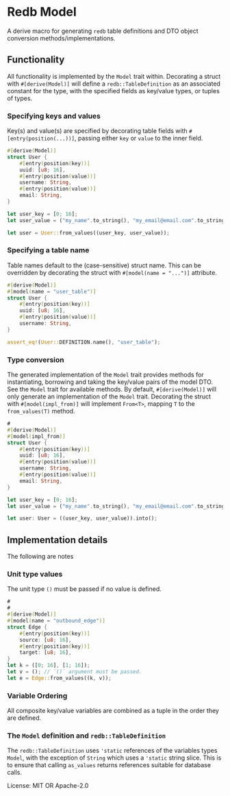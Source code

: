 # Redb Model
A derive macro for generating `redb` table definitions and DTO object
conversion methods/implementations.

## Functionality
All functionality is implemented by the `Model` trait within. Decorating
a struct with `#[derive(Model)]` will define a `redb::TableDefinition` as
an associated constant for the type, with the specified fields as key/value
types, or tuples of types.

### Specifying keys and values
Key(s) and value(s) are specified by decorating table fields with
`#[entry(position(...))]`, passing either `key` or `value` to the inner field.
```rust
#[derive(Model)]
struct User {
    #[entry(position(key))]
    uuid: [u8; 16],
    #[entry(position(value))]
    username: String,
    #[entry(position(value))]
    email: String,
}

let user_key = [0; 16];
let user_value = ("my_name".to_string(), "my_email@email.com".to_string());

let user = User::from_values((user_key, user_value));
```

### Specifying a table name
Table names default to the (case-sensitive) struct name. This can be overridden by decorating
the struct with `#[model(name = "...")]` attribute.
```rust
#[derive(Model)]
#[model(name = "user_table")]
struct User {
    #[entry(position(key))]
    uuid: [u8; 16],
    #[entry(position(value))]
    username: String,
}

assert_eq!(User::DEFINITION.name(), "user_table");
```

### Type conversion
The generated implementation of the `Model` trait provides methods for
instantiating, borrowing and taking the key/value pairs of the model DTO.
See the `Model` trait for available methods. By default, `#[derive(Model)]`
will only generate an implementation of the `Model` trait. Decorating the
struct with `#[model(impl_from)]` will implement `From<T>`, mapping `T` to
the `from_values(T)` method.
```rust
#
#[derive(Model)]
#[model(impl_from)]
struct User {
    #[entry(position(key))]
    uuid: [u8; 16],
    #[entry(position(value))]
    username: String,
    #[entry(position(value))]
    email: String,
}

let user_key = [0; 16];
let user_value = ("my_name".to_string(), "my_email@email.com".to_string());

let user: User = ((user_key, user_value)).into();
```
## Implementation details

The following are notes

### Unit type values

The unit type `()` must be passed if no value is defined.
```rust
#
#
#[derive(Model)]
#[model(name = "outbound_edge")]
struct Edge {
    #[entry(position(key))]
    source: [u8; 16],
    #[entry(position(key))]
    target: [u8; 16],
}
let k = ([0; 16], [1; 16]);
let v = (); // `()` argument must be passed.
let e = Edge::from_values((k, v));
```

### Variable Ordering

All composite key/value variables are combined as a tuple in the order they
are defined.

### The `Model` definition and `redb::TableDefinition`

The `redb::TableDefinition` uses `'static` references of the variables types
`Model`, with the exception of `String` which uses a `'static` string slice.
This is to ensure that calling `as_values` returns references suitable for
database calls.

License: MIT OR Apache-2.0
